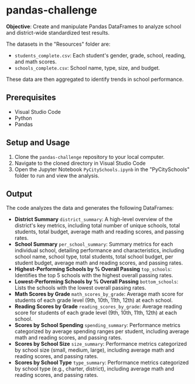 # pandas-challenge
**Objective**: Create and manipulate Pandas DataFrames to analyze school and district-wide standardized test results. 

The datasets in the "Resources" folder are:
- `students_complete.csv`: Each student's gender, grade, school, reading, and math scores.
- `schools_complete.csv`: School name, type, size, and budget.

These data are then aggregated to identify trends in school performance.

## Prerequisites
- Visual Studio Code
- Python
- Pandas

## Setup and Usage
1. Clone the `pandas-challenge` repository to your local computer.
2. Navigate to the cloned directory in Visual Studio Code
3. Open the Jupyter Notebook `PyCitySchools.ipynb` in the "PyCitySchools" folder to run and view the analysis.

## Output
The code analyzes the data and generates the following DataFrames:
- **District Summary** `district_summary`: A high-level overview of the district's key metrics, including total number of unique schools, total students, total budget, average math and reading scores, and passing rates.
- **School Summary** `per_school_summary`: Summary metrics for each individual school, detailing performance and characteristics, including school name, school type, total students, total school budget, per student budget, average math and reading scores, and passing rates.
- **Highest-Performing Schools by % Overall Passing** `top_schools`: Identifies the top 5 schools with the highest overall passing rates.
- **Lowest-Performing Schools by % Overall Passing** `bottom_schools`: Lists the schools with the lowest overall passing rates.
- **Math Scores by Grade** `math_scores_by_grade`: Average math score for students of each grade level (9th, 10th, 11th, 12th) at each school.
- **Reading Scores by Grade** `reading_scores_by_grade`: Average reading score for students of each grade level (9th, 10th, 11th, 12th) at each school.
- **Scores by School Spending** `spending_summary`: Performance metrics categorized by average spending ranges per student, including average math and reading scores, and passing rates.
- **Scores by School Size** `size_summary`: Performance metrics categorized by school size (small, medium, large), including average math and reading scores, and passing rates.
- **Scores by School Type** `type_summary`: Performance metrics categorized by school type (e.g., charter, district), including average math and reading scores, and passing rates.
